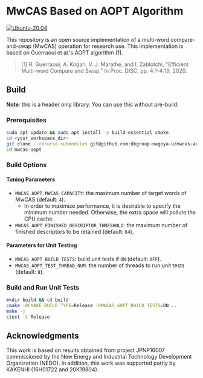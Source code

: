 # MwCAS Based on AOPT Algorithm

[![Ubuntu-20.04](https://github.com/dbgroup-nagoya-u/mwcas-aopt/actions/workflows/unit_tests.yaml/badge.svg)](https://github.com/dbgroup-nagoya-u/mwcas-aopt/actions/workflows/unit_tests.yaml)

This repository is an open source implementation of a multi-word compare-and-swap (MwCAS) operation for research use. This implementation is based on Guerraoui et al.'s AOPT algorithm [1].

> [1] R. Guerraoui, A. Kogan, V. J. Marathe, and I. Zablotchi, "Efficient Multi-word Compare and Swap,” In Proc. DISC, pp. 4:1-4:19, 2020.

## Build

**Note**: this is a header only library. You can use this without pre-build.

### Prerequisites

```bash
sudo apt update && sudo apt install -y build-essential cmake
cd <your_workspace_dir>
git clone --recurse-submodules git@github.com:dbgroup-nagoya-u/mwcas-aopt.git
cd mwcas-aopt
```

### Build Options

#### Tuning Parameters

- `MWCAS_AOPT_MWCAS_CAPACITY`: the maximum number of target words of MwCAS (default: `4`).
    - In order to maximize performance, it is desirable to specify the minimum number needed. Otherwise, the extra space will pollute the CPU cache.
- `MWCAS_AOPT_FINISHED_DESCRIPTOR_THRESHOLD`: the maximum number of finished descriptors to be retained (default: `64`).

#### Parameters for Unit Testing

- `MWCAS_AOPT_BUILD_TESTS`: build unit tests if `ON` (default: `OFF`).
- `MWCAS_AOPT_TEST_THREAD_NUM`: the number of threads to run unit tests (default: `8`).

### Build and Run Unit Tests

```bash
mkdir build && cd build
cmake -DCMAKE_BUILD_TYPE=Release -DMWCAS_AOPT_BUILD_TESTS=ON ..
make -j
ctest -C Release
```

## Acknowledgments

This work is based on results obtained from project JPNP16007 commissioned by the New Energy and Industrial Technology Development Organization (NEDO). In addition, this work was supported partly by KAKENHI (16H01722 and 20K19804).
